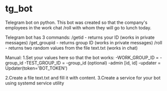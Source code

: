 # tg_bot
Telegram bot on python.
This bot was created so that the company's employees in the work chat /roll with whom they will go to lunch today.

Telegram bot has 3 commands:
/getid - returns your ID (works in private messages)
/get_groupid - returns group ID (works in private messages)
/roll - returns two random values from the file text.txt (works in chat)

Manual:
1.Set your values here so that the bot works:
  -WORK_GROUP_ID = -group_id
  -TEST_GROUP_ID = -group_id (optional)
  -admin [id, id]
  -updater = Updater(token='BOT_TOKEN')
  
2.Create a file text.txt and fill it with content.
3.Create a service for your bot using systemd service utility
 
